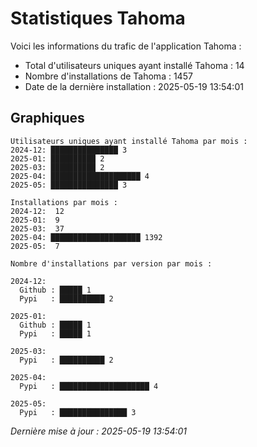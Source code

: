 # Statistiques Tahoma

Voici les informations du trafic de l'application Tahoma :
- Total d'utilisateurs uniques ayant installé Tahoma : 14
- Nombre d'installations de Tahoma : 1457
- Date de la dernière installation : 2025-05-19 13:54:01

## Graphiques
```
Utilisateurs uniques ayant installé Tahoma par mois :
2024-12: ███████████████ 3
2025-01: ██████████ 2
2025-03: ██████████ 2
2025-04: ████████████████████ 4
2025-05: ███████████████ 3
```

```
Installations par mois :
2024-12:  12
2025-01:  9
2025-03:  37
2025-04: ████████████████████ 1392
2025-05:  7
```

```
Nombre d'installations par version par mois :

2024-12:
  Github : █████ 1
  Pypi   : ██████████ 2

2025-01:
  Github : █████ 1
  Pypi   : █████ 1

2025-03:
  Pypi   : ██████████ 2

2025-04:
  Pypi   : ████████████████████ 4

2025-05:
  Pypi   : ███████████████ 3
```


*Dernière mise à jour : 2025-05-19 13:54:01*
